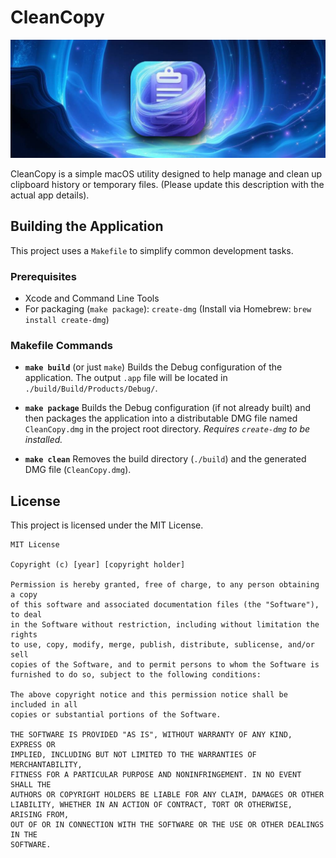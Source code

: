 # CleanCopy

<p align="center">
  <img src="dmg-resources/bg.jpg" alt="CleanCopy Icon">
</p>

CleanCopy is a simple macOS utility designed to help manage and clean up clipboard history or temporary files. (Please update this description with the actual app details).

## Building the Application

This project uses a `Makefile` to simplify common development tasks.

### Prerequisites

*   Xcode and Command Line Tools
*   For packaging (`make package`): `create-dmg` (Install via Homebrew: `brew install create-dmg`)

### Makefile Commands

*   **`make build`** (or just `make`)
    Builds the Debug configuration of the application. The output `.app` file will be located in `./build/Build/Products/Debug/`.

*   **`make package`**
    Builds the Debug configuration (if not already built) and then packages the application into a distributable DMG file named `CleanCopy.dmg` in the project root directory.
    *Requires `create-dmg` to be installed.*

*   **`make clean`**
    Removes the build directory (`./build`) and the generated DMG file (`CleanCopy.dmg`).

## License

This project is licensed under the MIT License.

```
MIT License

Copyright (c) [year] [copyright holder]

Permission is hereby granted, free of charge, to any person obtaining a copy
of this software and associated documentation files (the "Software"), to deal
in the Software without restriction, including without limitation the rights
to use, copy, modify, merge, publish, distribute, sublicense, and/or sell
copies of the Software, and to permit persons to whom the Software is
furnished to do so, subject to the following conditions:

The above copyright notice and this permission notice shall be included in all
copies or substantial portions of the Software.

THE SOFTWARE IS PROVIDED "AS IS", WITHOUT WARRANTY OF ANY KIND, EXPRESS OR
IMPLIED, INCLUDING BUT NOT LIMITED TO THE WARRANTIES OF MERCHANTABILITY,
FITNESS FOR A PARTICULAR PURPOSE AND NONINFRINGEMENT. IN NO EVENT SHALL THE
AUTHORS OR COPYRIGHT HOLDERS BE LIABLE FOR ANY CLAIM, DAMAGES OR OTHER
LIABILITY, WHETHER IN AN ACTION OF CONTRACT, TORT OR OTHERWISE, ARISING FROM,
OUT OF OR IN CONNECTION WITH THE SOFTWARE OR THE USE OR OTHER DEALINGS IN THE
SOFTWARE.
